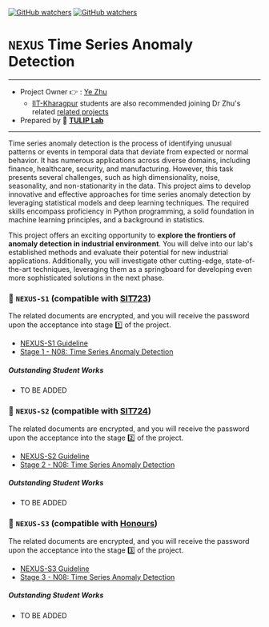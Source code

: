 [![GitHub watchers](https://img.shields.io/badge/tulip--lab-Open--Projects-brightgreen)](../README.md)
[![GitHub watchers](https://img.shields.io/badge/Module-NEXUS-orange)](https://github.com/tulip-lab#runner-nexus-research-training)

# `NEXUS` Time Series Anomaly Detection

---
- Project Owner :point_right: : [Ye Zhu](https://www.tulip.org.au/members/)
  - [IIT-Kharagpur](https://www.iitkgp.ac.in/) students are also recommended joining Dr Zhu's related [related projects](https://github.com/IIT-intern)
- Prepared by :tulip: **[TULIP Lab](https://www.tulip.org.au/members)**
---

Time series anomaly detection is the process of identifying unusual patterns or events in temporal data that deviate from expected or normal behavior. It has numerous applications across diverse domains, including finance, healthcare, security, and manufacturing. However, this task presents several challenges, such as high dimensionality, noise, seasonality, and non-stationarity in the data. This project aims to develop innovative and effective approaches for time series anomaly detection by leveraging statistical models and deep learning techniques. The required skills encompass proficiency in Python programming, a solid foundation in machine learning principles, and a background in statistics.

This project offers an exciting opportunity to **explore the frontiers of anomaly detection in industrial environment**. You will delve into our lab's established methods and evaluate their potential for new industrial applications. Additionally, you will investigate other cutting-edge, state-of-the-art techniques, leveraging them as a springboard for developing even more sophisticated solutions in the next phase.

### :notebook_with_decorative_cover: `NEXUS-S1` (compatible with [SIT723](https://www.deakin.edu.au/courses/unit?unit=SIT723))

The related documents are encrypted, and you will receive the password upon the acceptance into stage :one: of the project. 

- [NEXUS-S1 Guideline](https://github.com/tulip-lab/handouts/blob/main/nexus/Nexus-S1.pdf) 
- [Stage 1 - N08: Time Series Anomaly Detection](https://github.com/tulip-lab/handouts/blob/main/nexus/N08-S1.pdf) 

##### Outstanding Student Works

- TO BE ADDED

### :notebook_with_decorative_cover: `NEXUS-S2` (compatible with [SIT724](https://www.deakin.edu.au/courses/unit?unit=SIT724))


The related documents are encrypted, and you will receive the password upon the acceptance into the stage :two: of the project. 

- [NEXUS-S2 Guideline](https://github.com/tulip-lab/handouts/blob/main/nexus/Nexus-S2.pdf) 
- [Stage 2 - N08: Time Series Anomaly Detection](https://github.com/tulip-lab/handouts/blob/main/nexus/N08-S2.pdf) 

##### Outstanding Student Works

- TO BE ADDED


### :notebook_with_decorative_cover: `NEXUS-S3` (compatible with [Honours](https://www.deakin.edu.au/course/bachelor-information-technology-honours))


The related documents are encrypted, and you will receive the password upon the acceptance into the stage :three: of the project. 

- [NEXUS-S3 Guideline](https://github.com/tulip-lab/handouts/blob/main/nexus/Nexus-S3.pdf) 
- [Stage 3 - N08: Time Series Anomaly Detection](https://github.com/tulip-lab/handouts/blob/main/nexus/N08-S3.pdf) 

##### Outstanding Student Works

- TO BE ADDED

